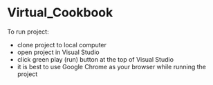 # Virtual_Cookbook
To run project:
- clone project to local computer
- open project in Visual Studio
- click green play (run) button at the top of Visual Studio
- it is best to use Google Chrome as your browser while running the project
